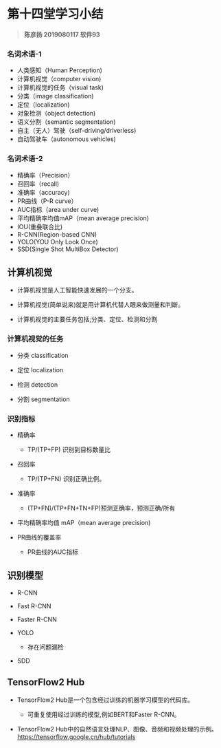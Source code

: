 # 第十四堂学习小结

> **陈彦扬 2019080117 软件93**

###  名词术语-1

- 人类感知（Human Perception)
- 计算机视觉（computer vision)
- 计算机视觉的任务（visual task)
- 分类（image classification)
- 定位（localization)
- 对象检测（object detection)
- 语义分割（semantic segmentation)
- 自主（无人）驾驶（self-driving/driverless)
- 自动驾驶车（autonomous vehicles)

### 名词术语-2

- 精确率（Precision）
- 召回率（recall)
- 准确率（accuracy)
- PR曲线（P-R curve）
- AUC指标（area under curve)
- 平均精确率均值mAP（mean average precision)
- IOU(重叠联合比)
- R-CNN(Region-based CNN)
- YOLO(YOU Only Look Once)
- SSD(Single Shot MultiBox Detector)

## 计算机视觉

- 计算机视觉是人工智能快速发展的一个分支。

- 计算机视觉(简单说来)就是用计算机代替人眼来做测量和判断。

- 计算机视觉的主要任务包括;分类、定位、检测和分割

### 计算机视觉的任务

- 分类 classification

- 定位 localization

- 检测 detection

- 分割 segmentation

### 识别指标

- 精确率
  - TP/(TP+FP) 识别到目标数量比

- 召回率
  - TP/(TP+FN) 识别正确比例。

- 准确率
  - (TP+FN)/(TP+FN+TN+FP)预测正确率，预测正确/所有

- 平均精确率均值 mAP（mean average precision)

- PR曲线的覆盖率
  - PR曲线的AUC指标

## 识别模型

- R-CNN
- Fast R-CNN
- Faster R-CNN

- YOLO
  - 存在问题漏检
- SDD

## TensorFlow2 Hub

- TensorFlow2 Hub是一个包含经过训练的机器学习模型的代码库。
  - 可重复使用经过训练的模型,例如BERT和Faster R-CNN。

- TensorFlow2 Hub中的自然语言处理NLP、图像、音频和视频处理的示例。https://tensorflow.google.cn/hub/tutorials